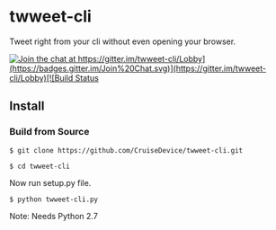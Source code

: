 # twweet-cli
Tweet right from your cli without even opening your browser.

[![Join the chat at https://gitter.im/twweet-cli/Lobby](https://badges.gitter.im/Join%20Chat.svg)](https://gitter.im/twweet-cli/Lobby)[![Build Status](https://travis-ci.org/CruiseDevice/twweet-cli.svg?branch=master)](https://travis-ci.org/CruiseDevice/twweet-cli)

## Install

### Build from Source

`$ git clone https://github.com/CruiseDevice/twweet-cli.git`

`$ cd twweet-cli`

Now run setup.py file.

`$ python twweet-cli.py`

Note: Needs Python 2.7
